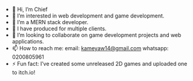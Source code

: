 
- 👋 Hi, I’m Chief
- 👀 I’m interested in web development and game development.
- 🌱 I’m a MERN stack developer.
- 💪 I have produced for multiple clients.
- 💞️ I’m looking to collaborate on game development projects and web applications.
- 📫 How to reach me: email: kameyaw14@gmail.com  whatsapp: 0200805961
- ⚡ Fun fact: I’ve created some unreleased 2D games and uploaded one to itch.io!
